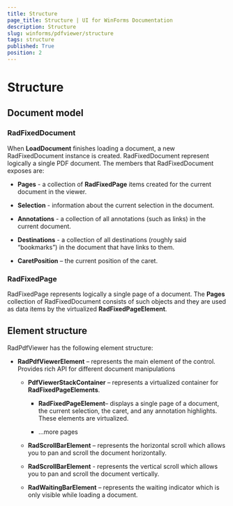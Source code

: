 ```yaml
---
title: Structure
page_title: Structure | UI for WinForms Documentation
description: Structure
slug: winforms/pdfviewer/structure
tags: structure
published: True
position: 2
---
```


# Structure



## Document model

### RadFixedDocument

When __LoadDocument__ finishes loading a document, a new RadFixedDocument instance is created. RadFixedDocument represent logically a single PDF document. The members that RadFixedDocument exposes are:

* __Pages__ - a collection of __RadFixedPage__ items created for the current document in the viewer.

* __Selection__ - information about the current selection in the document.

* __Annotations__ - a collection of all annotations (such as links) in the current document.

* __Destinations__ - a collection of all destinations (roughly said “bookmarks”) in the document that have links to them.

* __CaretPosition__ – the current position of the caret.

### RadFixedPage

RadFixedPage represents logically a single page of a document. The __Pages__ collection of RadFixedDocument consists of such objects and they are used as data items by the virtualized __RadFixedPageElement__.

## Element structure

RadPdfViewer has the following element structure:

* __RadPdfViewerElement__ – represents the main element of the control. Provides rich API for different document manipulations

  * __PdfViewerStackContainer__ – represents a virtualized container for __RadFixedPageElements__.

    * __RadFixedPageElement__– displays a single page of a document, the current selection, the caret, and any annotation highlights. These elements are virtualized.

    * ...more pages

  * __RadScrollBarElement__ – represents the horizontal scroll which allows you to pan and scroll the document horizontally.

  * __RadScrollBarElement__ - represents the vertical scroll which allows you to pan and scroll the document vertically.

  * __RadWaitingBarElement__ – represents the waiting indicator which is only visible while loading a document.